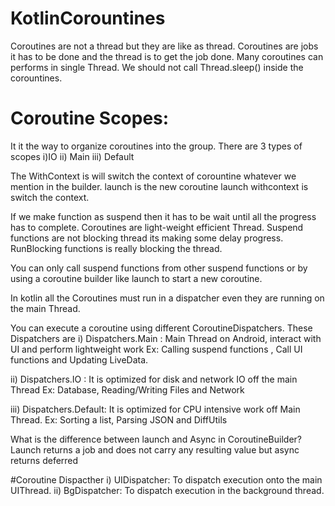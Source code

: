 # KotlinCorountines

Coroutines are not a thread but they are like as thread. 
Coroutines are jobs it has to be done and the thread is to get the job done.
Many coroutines can performs in single Thread.
We should not call Thread.sleep() inside the corountines.

# Coroutine Scopes:
It it the way to organize coroutines into the group. There are 3 types of scopes i)IO ii) Main iii) Default

The WithContext is will switch the context of corountine whatever we mention in the builder.
launch is the new coroutine launch withcontext is switch the context.

If we make function as suspend then it has to be wait until all the progress has to complete.
Coroutines are light-weight efficient Thread.
Suspend functions are not blocking thread its making some delay progress.
RunBlocking functions is really blocking the thread.

You can only call suspend functions from other suspend functions or by using a coroutine builder like launch to start a new coroutine.

In kotlin all the Coroutines must run in a dispatcher even they are running on the main Thread.

You can execute a coroutine using different CoroutineDispatchers. These Dispatchers are
i) Dispatchers.Main :
   Main Thread on Android, interact with UI and perform lightweight work
   Ex: Calling suspend functions , Call UI functions and Updating LiveData.
   
ii) Dispatchers.IO :
     It is optimized for disk and network IO off the main Thread
     Ex: Database, Reading/Writing Files and Network
     
iii) Dispatchers.Default:
     It is optimized for CPU intensive work off Main Thread.
     Ex: Sorting a list, Parsing JSON and DiffUtils
     
What is the difference between launch and Async in CoroutineBuilder?
Launch returns a job and does not carry any resulting value but async returns deferred

#Coroutine Dispacther
i) UIDispatcher: To dispatch execution onto the main UIThread.
ii) BgDispatcher: To dispatch execution in the background thread.
      


